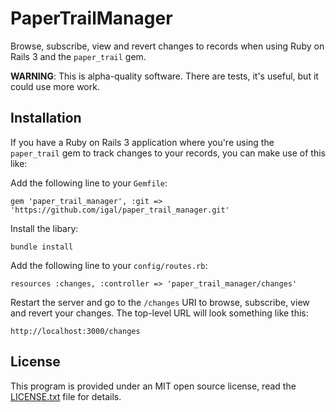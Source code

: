 PaperTrailManager
================

Browse, subscribe, view and revert changes to records when using Ruby on Rails 3 and the `paper_trail` gem.

**WARNING**: This is alpha-quality software. There are tests, it's useful, but it could use more work.

Installation
------------

If you have a Ruby on Rails 3 application where you're using the `paper_trail` gem to track changes to your records, you can make use of this like:

Add the following line to your `Gemfile`:

    gem 'paper_trail_manager', :git => 'https://github.com/igal/paper_trail_manager.git'

Install the libary:

    bundle install

Add the following line to your `config/routes.rb`:

    resources :changes, :controller => 'paper_trail_manager/changes'

Restart the server and go to the `/changes` URI to browse, subscribe, view and revert your changes. The top-level URL will look something like this:

    http://localhost:3000/changes

License
-------

This program is provided under an MIT open source license, read the [LICENSE.txt](http://github.com/igal/paper_trail_manager/blob/master/LICENSE.txt) file for details.
